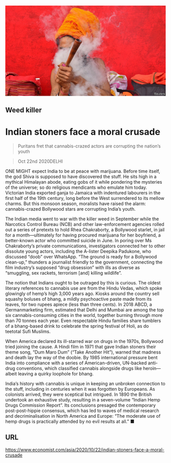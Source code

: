 ![](./images/20201024_ASP002.jpg)

## Weed killer

# Indian stoners face a moral crusade

> Puritans fret that cannabis-crazed actors are corrupting the nation’s youth

> Oct 22nd 2020DELHI

ONE MIGHT expect India to be at peace with marijuana. Before time itself, the god Shiva is supposed to have discovered the stuff. He sits high in a mythical Himalayan abode, eating gobs of it while pondering the mysteries of the universe; so do religious mendicants who emulate him today. Victorian India exported ganja to Jamaica with indentured labourers in the first half of the 19th century, long before the West surrendered to its mellow charms. But this monsoon season, moralists have raised the alarm: cannabis-crazed Bollywood stars are corrupting India’s youth.

The Indian media went to war with the killer weed in September while the Narcotics Control Bureau (NCB) and other law-enforcement agencies rolled out a series of pretexts to hold Rhea Chakraborty, a Bollywood starlet, in jail for a month—ultimately for having procured marijuana for her boyfriend, a better-known actor who committed suicide in June. In poring over Ms Chakraborty’s private communications, investigators connected her to other dissolute young actors, including the A-lister Deepika Padukone, who discussed “doob” over WhatsApp. “The ground is ready for a Bollywood clean-up,” thunders a journalist friendly to the government, connecting the film industry’s supposed “drug obsession” with ills as diverse as “smuggling, sex rackets, terrorism [and] killing wildlife”.

The notion that Indians ought to be outraged by this is curious. The oldest literary references to cannabis use are from the Hindu Vedas, which spoke glowingly of hemp’s high 3,000 years ago. Kiosks around the country sell squashy boluses of bhang, a mildly psychoactive paste made from its leaves, for two rupees apiece (less than three cents). In 2018 ABCD, a Germanmarketing firm, estimated that Delhi and Mumbai are among the top six cannabis-consuming cities in the world, together burning through more than 70 tonnes each year. Even respectable Hindu families share tumblers of a bhang-based drink to celebrate the spring festival of Holi, as do teetotal Sufi Muslims.

When America declared its ill-starred war on drugs in the 1970s, Bollywood tried joining the cause. A Hindi film in 1971 that gave Indian stoners their theme song, “Dum Maro Dum” (“Take Another Hit”), warned that madness and death lay the way of the doobie. By 1985 international pressure bent India into compliance with a series of American-driven, UN-backed anti-drug conventions, which classified cannabis alongside drugs like heroin—albeit leaving a quirky loophole for bhang.

India’s history with cannabis is unique in keeping an unbroken connection to the stuff, including in centuries when it was forgotten by Europeans. As colonists arrived, they were sceptical but intrigued. In 1890 the British undertook an exhaustive study, resulting in a seven-volume “Indian Hemp Drugs Commission Report”. Its conclusions presaged the contemporary post-post-hippie consensus, which has led to waves of medical research and decriminalisation in North America and Europe: “The moderate use of hemp drugs is practically attended by no evil results at all.” ■

## URL

https://www.economist.com/asia/2020/10/22/indian-stoners-face-a-moral-crusade
